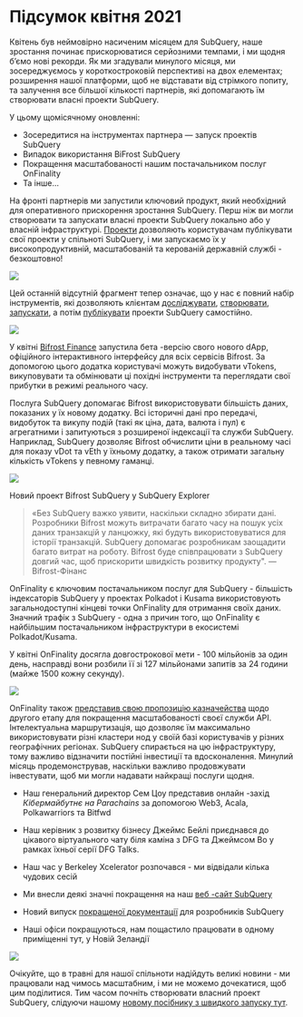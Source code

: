 # Підсумок квітня 2021

Квітень був неймовірно насиченим місяцем для SubQuery, наше зростання починає прискорюватися серйозними темпами, і ми щодня б’ємо нові рекорди. Як ми згадували минулого місяця, ми зосереджуємось у короткостроковій перспективі на двох елементах; розширення нашої платформи, щоб не відставати від стрімкого попиту, та залучення все більшої кількості партнерів, які допомагають їм створювати власні проекти SubQuery.

У цьому щомісячному оновленні:

-   Зосередитися на інструментах партнера — запуск проектів SubQuery
-   Випадок використання BiFrost SubQuery
-   Покращення масштабованості нашим постачальником послуг OnFinality
-   Та інше…

На фронті партнерів ми запустили ключовий продукт, який необхідний для оперативного прискорення зростання SubQuery. Перш ніж ви могли створювати та запускати власні проекти SubQuery локально або у власній інфраструктурі. [Проекти](https://project.subquery.network/) дозволяють користувачам публікувати свої проекти у спільноті SubQuery, і ми запускаємо їх у високопродуктивній, масштабованій та керованій державній службі - безкоштовно!

![](https://miro.medium.com/max/1400/0*zZkmiEq5g2BbAxfl)

Цей останній відсутній фрагмент тепер означає, що у нас є повний набір інструментів, які дозволяють клієнтам [ досліджувати](https://explorer.subquery.network/), [створювати](https://doc.subquery.network/quickstart.html), [запускати](https://doc.subquery.network/run/indexing_query.html), а потім [публікувати](https://doc.subquery.network/publish/publish.html#benefits) проекти SubQuery самостійно.

![](https://miro.medium.com/max/1400/0*pDQgyo3phe2ZcMml)

У квітні [Bifrost Finance](https://bifrost.finance/) запустила бета -версію свого нового dApp, офіційного інтерактивного інтерфейсу для всіх сервісів Bifrost. За допомогою цього додатка користувачі можуть видобувати vTokens, викуповувати та обмінювати ці похідні інструменти та переглядати свої прибутки в режимі реального часу.

Послуга SubQuery допомагає Bifrost використовувати більшість даних, показаних у їх новому додатку. Всі історичні дані про передачі, видобуток та викупу подій (такі як ціна, дата, валюта і пул) є агрегатними і запитуються з розширеної індексації та служби SubQuery. Наприклад, SubQuery дозволяє Bifrost обчислити ціни в реальному часі для показу vDot та vEth у їхньому додатку, а також отримати загальну кількість vTokens у певному гаманці.

![](https://miro.medium.com/max/1400/0*heWoX8Kw1nm1iYd9)

Новий проект Bifrost SubQuery у SubQuery Explorer

> «Без SubQuery важко уявити, наскільки складно збирати дані. Розробники Bifrost можуть витрачати багато часу на пошук усіх даних транзакцій у ланцюжку, які будуть використовуватися для історії транзакцій. SubQuery допомагає розробникам заощадити багато витрат на роботу. Bifrost буде співпрацювати з SubQuery довгий час, щоб прискорити швидкість розвитку продукту". — Bifrost-Фінанс

OnFinality є ключовим постачальником послуг для SubQuery - більшість індексаторів SubQuery у проектах Polkadot і Kusama використовують загальнодоступні кінцеві точки OnFinality для отримання своїх даних. Значний трафік з SubQuery - одна з причин того, що OnFinality є найбільшим постачальником інфраструктури в екосистемі Polkadot/Kusama.

У квітні OnFinality досягла довгострокової мети - 100 мільйонів за один день, насправді вони розбили її зі 127 мільйонами запитів за 24 години (майже 1500 кожну секунду).

![](https://miro.medium.com/max/1400/0*FLq4vXluI9CTiBQ8)

OnFinality також [представив свою пропозицію казначейства](https://kusama.polkassembly.io/treasury/72) щодо другого етапу для покращення масштабованості своєї служби API. Інтелектуальна маршрутизація, що дозволяє їм максимально використовувати різні кластери нод у своїй базі користувачів у різних географічних регіонах. SubQuery спирається на цю інфраструктуру, тому важливо відзначити постійні інвестиції та вдосконалення. Минулий місяць продемонстрував, наскільки важливо продовжувати інвестувати, щоб ми могли надавати найкращі послуги щодня.

-   Наш генеральний директор Сем Цоу представив онлайн -захід _Кібермайбутнє на Parachains_ за допомогою Web3, Acala, Polkawarriors та Bitfwd

-   Наш керівник з розвитку бізнесу Джеймс Бейлі приєднався до цікавого віртуального чату біля каміна з DFG та Джеймсом Во у рамках їхньої серії DFG Talks.

-   Наш час у Berkeley Xcelerator розпочався - ми відвідали кілька чудових сесій
-   Ми внесли деякі значні покращення на наш [веб -сайт SubQuery](https://subquery.network/)
-   Новий випуск [покращеної документації](https://doc.subquery.network/) для розробників SubQuery
-   Наші офіси покращуються, нам пощастило працювати в одному приміщенні тут, у Новій Зеландії

![](https://miro.medium.com/max/1400/0*cOsJ2TLa4yqpY0Ig)

Очікуйте, що в травні для нашої спільноти надійдуть великі новини - ми працювали над чимось масштабним, і ми не можемо дочекатися, щоб цим поділитися. Тим часом почніть створювати власний проект SubQuery, слідуючи нашому [новому посібнику з швидкого запуску тут](https://doc.subquery.network/quickstart.html).